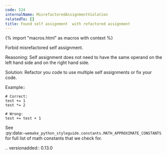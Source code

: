 ```yaml
---
code: 524
internalName: MisrefactoredAssignmentViolation
relatedTo: []
title: Found self assignment  with refactored assignment
---
```


{% import "macros.html" as macros with context %}

Forbid misrefactored self assignment.

Reasoning: Self assignment does not need to have the same operand on the
left hand side and on the right hand side.

Solution: Refactor you code to use multiple self assignments or fix your
code.

Example::

    # Correct:
    test += 1
    test *= 2
    
    # Wrong:
    test += test + 1

See
:py:data:`~wemake_python_styleguide.constants.MATH_APPROXIMATE_CONSTANTS`
for full list of math constants that we check for.

.. versionadded:: 0.13.0